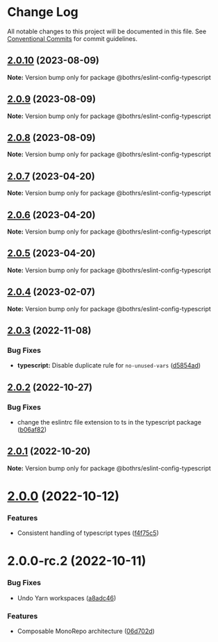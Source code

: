 # Change Log

All notable changes to this project will be documented in this file.
See [Conventional Commits](https://conventionalcommits.org) for commit guidelines.

## [2.0.10](https://github.com/bothrs/eslint-config/compare/@bothrs/eslint-config-typescript@2.0.9...@bothrs/eslint-config-typescript@2.0.10) (2023-08-09)

**Note:** Version bump only for package @bothrs/eslint-config-typescript

## [2.0.9](https://github.com/bothrs/eslint-config/compare/@bothrs/eslint-config-typescript@2.0.8...@bothrs/eslint-config-typescript@2.0.9) (2023-08-09)

**Note:** Version bump only for package @bothrs/eslint-config-typescript

## [2.0.8](https://github.com/bothrs/eslint-config/compare/@bothrs/eslint-config-typescript@2.0.7...@bothrs/eslint-config-typescript@2.0.8) (2023-08-09)

**Note:** Version bump only for package @bothrs/eslint-config-typescript

## [2.0.7](https://github.com/bothrs/eslint-config/compare/@bothrs/eslint-config-typescript@2.0.6...@bothrs/eslint-config-typescript@2.0.7) (2023-04-20)

**Note:** Version bump only for package @bothrs/eslint-config-typescript

## [2.0.6](https://github.com/bothrs/eslint-config/compare/@bothrs/eslint-config-typescript@2.0.5...@bothrs/eslint-config-typescript@2.0.6) (2023-04-20)

**Note:** Version bump only for package @bothrs/eslint-config-typescript

## [2.0.5](https://github.com/bothrs/eslint-config/compare/@bothrs/eslint-config-typescript@2.0.4...@bothrs/eslint-config-typescript@2.0.5) (2023-04-20)

**Note:** Version bump only for package @bothrs/eslint-config-typescript

## [2.0.4](https://github.com/bothrs/eslint-config/compare/@bothrs/eslint-config-typescript@2.0.3...@bothrs/eslint-config-typescript@2.0.4) (2023-02-07)

**Note:** Version bump only for package @bothrs/eslint-config-typescript

## [2.0.3](https://github.com/bothrs/eslint-config/compare/@bothrs/eslint-config-typescript@2.0.2...@bothrs/eslint-config-typescript@2.0.3) (2022-11-08)

### Bug Fixes

- **typescript:** Disable duplicate rule for `no-unused-vars` ([d5854ad](https://github.com/bothrs/eslint-config/commit/d5854adb62e5890e6b6426c5523e16f207768911))

## [2.0.2](https://github.com/bothrs/eslint-config/compare/@bothrs/eslint-config-typescript@2.0.1...@bothrs/eslint-config-typescript@2.0.2) (2022-10-27)

### Bug Fixes

- change the eslintrc file extension to ts in the typescript package ([b06af82](https://github.com/bothrs/eslint-config/commit/b06af823521c8ef7e63d3d89564505abb438cd07))

## [2.0.1](https://github.com/bothrs/eslint-config/compare/@bothrs/eslint-config-typescript@2.0.0...@bothrs/eslint-config-typescript@2.0.1) (2022-10-20)

**Note:** Version bump only for package @bothrs/eslint-config-typescript

# [2.0.0](https://github.com/bothrs/eslint-config/compare/@bothrs/eslint-config-typescript@2.0.0-rc.2...@bothrs/eslint-config-typescript@2.0.0) (2022-10-12)

### Features

- Consistent handling of typescript types ([f4f75c5](https://github.com/bothrs/eslint-config/commit/f4f75c5e787e4122251cde6e3feea12ee057eb4f))

# 2.0.0-rc.2 (2022-10-11)

### Bug Fixes

- Undo Yarn workspaces ([a8adc46](https://github.com/bothrs/eslint-config/commit/a8adc460d3034d9240300880e44ba39d97d95c32))

### Features

- Composable MonoRepo architecture ([06d702d](https://github.com/bothrs/eslint-config/commit/06d702d2fe6286b4d01aaabdb404c95ee74f801e))
